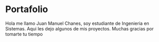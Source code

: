 # Portafolio
Hola me llamo Juan Manuel Chanes, soy estudiante de Ingenieria en Sistemas. Aqui les dejo algunos de mis proyectos.
Muchas gracias por tomarte tu tiempo 
